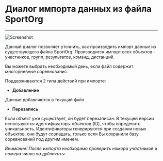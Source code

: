 # Диалог импорта данных из файла SportOrg

---

![Screenshot](../../img/dialog_import_sportorg.png)

Данный диалог позволяет уточнить, как производить импорт данных из существующего файла SportOrg. 
Производится импорт всех объектов - участников, групп, результатов, команд, дистанций.

Вы можете выбрать необходимый день, если файл содержит многодневные соревнования.

Поддерживаются 2 типа действий при импорте:

- **Добавление**

Данные добавляются в текущий файл
 
- **Перезапись**

Если объект уже существует, он будет перезаписан.
В текущей версии используются идентификаторы объектов (ID), чтобы определить уникальность.
Идентификаторы генерируются при создании новых объектов, они будут совпадать, только если Вы сохранили базу соревнований под другим именем.

*Внимание! После импорта необходимо проверить номера участников и номера чипов на дубликаты.*

